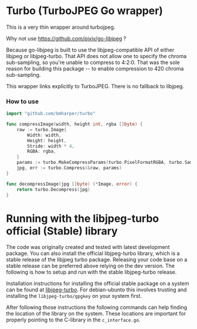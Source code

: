 # Turbo (TurboJPEG Go wrapper)

This is a very thin wrapper around turbojpeg.

Why not use https://github.com/pixiv/go-libjpeg ?

Because go-libjpeg is built to use the libjpeg-compatible API of either libjpeg or
libjpeg-turbo. That API does not allow one to specify the chroma sub-sampling, so
you're unable to compress to 4:2:0. That was the sole reason for building this
package -- to enable compression to 420 chroma sub-sampling.

This wrapper links explicitly to TurboJPEG. There is no fallback to libjpeg.

### How to use

```go
import "github.com/bmharper/turbo"

func compressImage(width, height int, rgba []byte) {
	raw := turbo.Image{
		Width: width,
		Height: height,
		Stride: width * 4,
		RGBA: rgba,
	}
	params := turbo.MakeCompressParams(turbo.PixelFormatRGBA, turbo.Sampling420, 35, 0)
	jpg, err := turbo.Compress(&raw, params)
}

func decompressImage(jpg []byte) (*Image, error) {
	return turbo.Decompress(jpg)
}
```

# Running with the libjpeg-turbo official (Stable) library

The code was originally created and tested with latest development package. You can also install the official libjpeg-turbo library, which is a stable release of the libjpeg turbo package. Releasing your code base on a stable release can be preferred above relying on the dev version. The following is how to setup and run with the stable libjpeg-turbo release.

Installation instructions for installing the official stable package on a system can be found at [libjpeg-turbo](https://libjpeg-turbo.org/Downloads/YUM). For debian-ubunto this involves trusting and installing the `libjpeg-turbo/gpgkey` on your system first.

After following those instructions the following commands can help finding the location of the library on the system. These locations are important for properly pointing to the C-library in the `c_interface.go`.